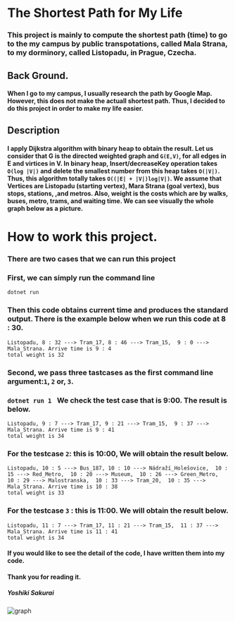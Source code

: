 # The Shortest Path for My Life  
### This project is mainly to compute the shortest path (time) to go to the my campus by public transpotations, called Mala Strana, to my dorminory, called Listopadu, in Prague, Czecha.  
## Back Ground. 
#### When I go to my campus, I usually research the path by Google Map. However, this does not make the actuall shortest path. Thus, I decided to do this project in order to make my life easier.  
## Description  
#### I apply Dijkstra algorithm with binary heap to obtain the result. Let us consider that G is the directed weighted graph and ```G(E,V)```, for all edges in E and virtices in V. In binary heap, Insert/decreaseKey operation takes ```O(log |V|)``` and delete the smallest number from this heap takes ```O(|V|)```. Thus, this algorithm totally takes ```O((|E| + |V|)log|V|)```. We assume that Vertices are Listopadu (starting vertex), Mara Strana (goal vertex), bus stops, stations, ,and metros. Also, weight is the costs which are by walks, buses, metro, trams, and waiting time. We can see visually the whole graph below as a picture.  
# How to work this project.
### There are two cases that we can run this project
### First, we can simply run the command line
```
dotnet run
```
### Then this code obtains current time and produces the standard output. There is the example below when we run this code at 8 : 30.
```
Listopadu, 8 : 32 ---> Tram_17, 8 : 46 ---> Tram_15,  9 : 0 ---> Mala_Strana. Arrive time is 9 : 4
total weight is 32
```
### Second, we pass three tastcases as the first command line argument:```1```, ```2``` or, ```3```.
### ```dotnet run 1 ``` We check the test case that is 9:00. The result is below.
```
Listopadu, 9 : 7 ---> Tram_17, 9 : 21 ---> Tram_15,  9 : 37 ---> Mala_Strana. Arrive time is 9 : 41
total weight is 34
```
### For the testcase ```2```:  this is 10:00, We will obtain the result below.
```
Listopadu, 10 : 5 ---> Bus_187, 10 : 10 ---> Nádraží_Holešovice,  10 : 15 ---> Red_Metro,  10 : 20 ---> Museum,  10 : 26 ---> Green_Metro,  10 : 29 ---> Malostranska,  10 : 33 ---> Tram_20,  10 : 35 ---> Mala_Strana. Arrive time is 10 : 38
total weight is 33
```

### For the testcase ```3``` : this is 11:00. We will obtain the result below.
```
Listopadu, 11 : 7 ---> Tram_17, 11 : 21 ---> Tram_15,  11 : 37 ---> Mala_Strana. Arrive time is 11 : 41
total weight is 34
```

#### If you would like to see the detail of the code, I have written them into my code.  
#### Thank you for reading it. 

##### Yoshiki Sakurai
![graph](https://github.com/yoshiyan1001/The-Shortest-Path-for-My-Life/assets/84613132/e8134fdf-ea76-4ef6-8c96-fb69b6fd473f)
